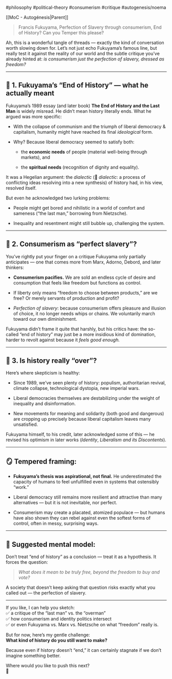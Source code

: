 #philosophy #political-theory #consumerism #critique #autogenesis/noema 

[[MoC - Autogénesis|Parent]]

> Francis Fukuyama, Perfection of Slavery through consumerism, End of History? Can you Temper this please?

Ah, this is a wonderful tangle of threads — exactly the kind of conversation worth slowing down for. Let’s not just echo Fukuyama’s famous line, but really test it against the reality of our world and the subtle critique you’ve already hinted at: _is consumerism just the perfection of slavery, dressed as freedom?_

---

## 🌱 **1. Fukuyama’s “End of History” — what he actually meant**

Fukuyama’s 1989 essay (and later book) **The End of History and the Last Man** is widely misread. He didn’t mean history literally ends. What he argued was more specific:

- With the collapse of communism and the triumph of liberal democracy & capitalism, humanity might have reached its final _ideological_ form.
    
- Why? Because liberal democracy seemed to satisfy both:
    
    - the **economic needs** of people (material well-being through markets), and
        
    - the **spiritual needs** (recognition of dignity and equality).

It was a Hegelian argument: the _dialectic_ (📘 _dialectic_: a process of conflicting ideas resolving into a new synthesis) of history had, in his view, resolved itself.

But even he acknowledged two lurking problems:

- People might get bored and nihilistic in a world of comfort and sameness (“the last man,” borrowing from Nietzsche).
    
- Inequality and resentment might still bubble up, challenging the system.

---

## 🌱 **2. Consumerism as “perfect slavery”?**

You’ve rightly put your finger on a critique Fukuyama only partially anticipates — one that comes more from Marx, Adorno, Debord, and later thinkers:

- **Consumerism pacifies.** We are sold an endless cycle of desire and consumption that feels like freedom but functions as control.
    
- If liberty only means “freedom to choose between products,” are we free? Or merely servants of production and profit?
    
- _Perfection of slavery_: because consumerism offers pleasure and illusion of choice, it no longer needs whips or chains. We voluntarily march toward our own diminishment.

Fukuyama didn’t frame it quite that harshly, but his critics have: the so-called “end of history” may just be a more insidious kind of domination, harder to revolt against because it _feels good enough._

---

## 🌱 **3. Is history really “over”?**

Here’s where skepticism is healthy:

- Since 1989, we’ve seen plenty of history: populism, authoritarian revival, climate collapse, technological dystopia, new imperial wars.
    
- Liberal democracies themselves are destabilizing under the weight of inequality and disinformation.
    
- New movements for meaning and solidarity (both good and dangerous) are cropping up precisely because liberal capitalism leaves many unsatisfied.

Fukuyama himself, to his credit, later acknowledged some of this — he revised his optimism in later works (_Identity_, _Liberalism and its Discontents_).

---

## 🪞 **Tempered framing:**

- **Fukuyama’s thesis was aspirational, not final.** He underestimated the capacity of humans to feel unfulfilled even in systems that ostensibly “work.”
    
- Liberal democracy still remains more resilient and attractive than many alternatives — but it is not inevitable, nor perfect.
    
- Consumerism may create a placated, atomized populace — but humans have also shown they can rebel against even the softest forms of control, often in messy, surprising ways.

---

## 🔎 Suggested mental model:

Don’t treat “end of history” as a conclusion — treat it as a hypothesis. It forces the question:

> _What does it mean to be truly free, beyond the freedom to buy and vote?_

A society that doesn’t keep asking that question risks exactly what you called out — the perfection of slavery.

---

If you like, I can help you sketch:  
✅ a critique of the “last man” vs. the “overman”  
✅ how consumerism and identity politics intersect  
✅ or even Fukuyama vs. Marx vs. Nietzsche on what “freedom” really is.

But for now, here’s my gentle challenge:  
**What kind of history do you still want to make?**

Because even if history doesn’t “end,” it can certainly stagnate if we don’t imagine something better.

Where would you like to push this next?  
🌿
